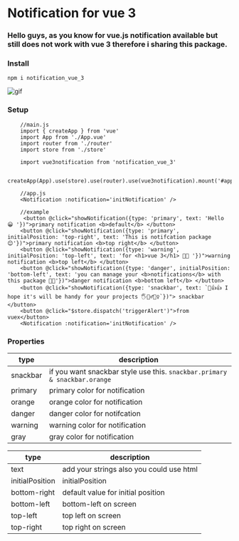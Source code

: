 # Notification for vue 3

### Hello guys, as you know for vue.js notification available but still does not work with vue 3 therefore i sharing this package.

### Install

`npm i notification_vue_3`

![gif](https://i.hizliresim.com/FqnMdO.gif)

### Setup

```
    //main.js
    import { createApp } from 'vue'
    import App from './App.vue'
    import router from './router'
    import store from './store'

    import vue3notification from 'notification_vue_3'

    createApp(App).use(store).use(router).use(vue3notification).mount('#app')

    //app.js
    <Notification :notification='initNotification' />

    //example
     <button @click="showNotification({type: 'primary', text: 'Hello 😀 '})">primary notification <b>default</b> </button>
    <button @click="showNotification({type: 'primary', initialPosition: 'top-right', text: 'This is notifcation package 😊'})">primary notification <b>top right</b> </button>
    <button @click="showNotification({type: 'warning', initialPosition: 'top-left', text: 'for <h1>vue 3</h1> 🎈🎈 '})">warning notification <b>top left</b> </button>
    <button @click="showNotification({type: 'danger', initialPosition: 'bottom-left', text: 'you can manage your <b>notifications</b> with this package 📣📢'})">danger notification <b>bottom left</b> </button>
    <button @click="showNotification({type: 'snackbar', text: `👊👍👍 I hope it's will be handy for your projects 🖐🙆‍♂️🙆‍♀️`})"> snackbar </button>
    <button @click="$store.dispatch('triggerAlert')">from vuex</button>
    <Notification :notification='initNotification' />
```

### Properties

| type     | description                                                               |
| -------- | ------------------------------------------------------------------------- |
| snackbar | if you want snackbar style use this. `snackbar.primary & snackbar.orange` |
| primary  | primary color for notification                                            |
| orange   | orange color for notification                                             |
| danger   | danger color for notifcation                                              |
| warning  | warning color for notification                                            |
| gray     | gray color for notification                                               |

| type            | description                              |
| --------------- | ---------------------------------------- |
| text            | add your strings also you could use html |
| initialPosition | initialPosition                          |
| bottom-right    | default value for initial position       |
| bottom-left     | bottom-left on screen                    |
| top-left        | top left on screen                       |
| top-right       | top right on screen                      |

